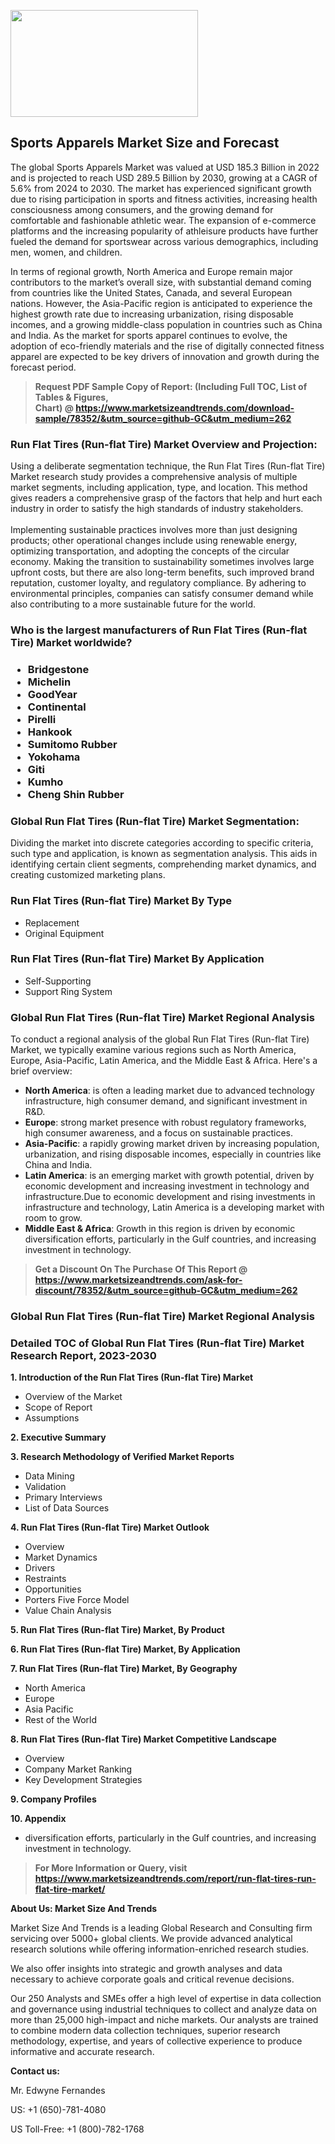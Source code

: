 <p><img class="alignnone size-medium wp-image-20088" src="https://ffe5etoiles.com/wp-content/uploads/2024/12/MST1-300x171.png" alt="" width="300" height="171" /></p><h2>Sports Apparels Market Size and Forecast</h2><p>The global Sports Apparels Market was valued at USD 185.3 Billion in 2022 and is projected to reach USD 289.5 Billion by 2030, growing at a CAGR of 5.6% from 2024 to 2030. The market has experienced significant growth due to rising participation in sports and fitness activities, increasing health consciousness among consumers, and the growing demand for comfortable and fashionable athletic wear. The expansion of e-commerce platforms and the increasing popularity of athleisure products have further fueled the demand for sportswear across various demographics, including men, women, and children.</p><p>In terms of regional growth, North America and Europe remain major contributors to the market’s overall size, with substantial demand coming from countries like the United States, Canada, and several European nations. However, the Asia-Pacific region is anticipated to experience the highest growth rate due to increasing urbanization, rising disposable incomes, and a growing middle-class population in countries such as China and India. As the market for sports apparel continues to evolve, the adoption of eco-friendly materials and the rise of digitally connected fitness apparel are expected to be key drivers of innovation and growth during the forecast period.</p></p><blockquote id="" class=""><strong>Request PDF Sample Copy of Report: (Including Full TOC, List of Tables &amp; Figures, Chart)&nbsp;@&nbsp;<strong><a href="https://www.marketsizeandtrends.com/download-sample/78352/&utm_source=github-GC&utm_medium=262" target="_blank">https://www.marketsizeandtrends.com/download-sample/78352/&utm_source=github-GC&utm_medium=262</a></strong></strong></blockquote><h3 id="" class="">Run Flat Tires (Run-flat Tire) Market&nbsp;Overview and Projection:</h3><p id="" class="">Using a deliberate segmentation technique, the Run Flat Tires (Run-flat Tire) Market research study provides a comprehensive analysis of multiple market segments, including application, type, and location. This method gives readers a comprehensive grasp of the factors that help and hurt each industry in order to satisfy the high standards of industry stakeholders. <br /> <br />Implementing sustainable practices involves more than just designing products; other operational changes include using renewable energy, optimizing transportation, and adopting the concepts of the circular economy. Making the transition to sustainability sometimes involves large upfront costs, but there are also long-term benefits, such improved brand reputation, customer loyalty, and regulatory compliance. By adhering to environmental principles, companies can satisfy consumer demand while also contributing to a more sustainable future for the world.</p><h3 id="" class="">Who is the largest manufacturers of&nbsp;Run Flat Tires (Run-flat Tire) Market worldwide?</h3><h3 class=""><p><ul><li>Bridgestone </li><li> Michelin </li><li> GoodYear </li><li> Continental </li><li> Pirelli </li><li> Hankook </li><li> Sumitomo Rubber </li><li> Yokohama </li><li> Giti </li><li> Kumho </li><li> Cheng Shin Rubber</li></ul></p></h3><h3 id="" class="">Global&nbsp;Run Flat Tires (Run-flat Tire) Market Segmentation:</h3><p id="" class="">Dividing the market into discrete categories according to specific criteria, such type and application, is known as segmentation analysis. This aids in identifying certain client segments, comprehending market dynamics, and creating customized marketing plans.</p><h3 id="" class="">Run Flat Tires (Run-flat Tire) Market&nbsp;By Type</h3><p><p><ul><li>Replacement</li><li> Original Equipment</p></li></ul></p></p><h3 id="" class="">Run Flat Tires (Run-flat Tire) Market&nbsp;By Application</h3><p class=""><p><ul><li>Self-Supporting</li><li> Support Ring System</li></ul></p></p><h3 id="" class="">Global Run Flat Tires (Run-flat Tire) Market Regional Analysis</h3><p id="" class="">To conduct a regional analysis of the global Run Flat Tires (Run-flat Tire) Market, we typically examine various regions such as North America, Europe, Asia-Pacific, Latin America, and the Middle East &amp; Africa. Here's a brief overview:</p><ul><li><strong>North America</strong>: is often a leading market due to advanced technology infrastructure, high consumer demand, and significant investment in R&amp;D.</li><li><strong>Europe</strong>: strong market presence with robust regulatory frameworks, high consumer awareness, and a focus on sustainable practices.</li><li><strong>Asia-Pacific</strong>: a rapidly growing market driven by increasing population, urbanization, and rising disposable incomes, especially in countries like China and India.</li><li><strong>Latin America</strong>: is an emerging market with growth potential, driven by economic development and increasing investment in technology and infrastructure.Due to economic development and rising investments in infrastructure and technology, Latin America is a developing market with room to grow.</li><li><strong>Middle East &amp; Africa</strong>: Growth in this region is driven by economic diversification efforts, particularly in the Gulf countries, and increasing investment in technology.</li></ul><blockquote id="" class=""><strong>Get a Discount On The Purchase Of This Report @ <strong><a href="https://www.marketsizeandtrends.com/ask-for-discount/78352/&utm_source=github-GC&utm_medium=262" target="_blank">https://www.marketsizeandtrends.com/ask-for-discount/78352/&utm_source=github-GC&utm_medium=262</a></strong></strong></blockquote><h3 id="" class="">Global Run Flat Tires (Run-flat Tire) Market Regional Analysis</h3><h3 id="" class="">Detailed TOC of Global Run Flat Tires (Run-flat Tire) Market Research Report, 2023-2030</h3><p id="" class=""><strong>1. Introduction of the Run Flat Tires (Run-flat Tire) Market</strong></p><ul><li>Overview of the Market</li><li>Scope of Report</li><li>Assumptions</li></ul><p id="" class=""><strong>2. Executive Summary</strong></p><p id="" class=""><strong>3. Research Methodology of Verified Market Reports</strong></p><ul><li>Data Mining</li><li>Validation</li><li>Primary Interviews</li><li>List of Data Sources</li></ul><p id="" class=""><strong>4. Run Flat Tires (Run-flat Tire) Market Outlook</strong></p><ul><li>Overview</li><li>Market Dynamics</li><li>Drivers</li><li>Restraints</li><li>Opportunities</li><li>Porters Five Force Model</li><li>Value Chain Analysis</li></ul><p id="" class=""><strong>5. Run Flat Tires (Run-flat Tire) Market, By Product</strong></p><p id="" class=""><strong>6. Run Flat Tires (Run-flat Tire) Market, By Application</strong></p><p id="" class=""><strong>7. Run Flat Tires (Run-flat Tire) Market, By Geography</strong></p><ul><li>North America</li><li>Europe</li><li>Asia Pacific</li><li>Rest of the World</li></ul><p id="" class=""><strong>8. Run Flat Tires (Run-flat Tire) Market Competitive Landscape</strong></p><ul><li>Overview</li><li>Company Market Ranking</li><li>Key Development Strategies</li></ul><p id="" class=""><strong>9. Company Profiles</strong></p><p id="" class=""><strong>10. Appendix</strong></p><ul><li>diversification efforts, particularly in the Gulf countries, and increasing investment in technology.</li></ul><blockquote id="" class=""><strong>For More Information or Query, visit <strong><strong><a href="https://www.marketsizeandtrends.com/report/run-flat-tires-run-flat-tire-market/" target="_blank">https://www.marketsizeandtrends.com/report/run-flat-tires-run-flat-tire-market/</a></strong></strong></strong></blockquote><p id="" class=""><strong>About Us: Market Size And Trends</strong></p><p id="" class="">Market Size And Trends is a leading Global Research and Consulting firm servicing over 5000+ global clients. We provide advanced analytical research solutions while offering information-enriched research studies.</p><p id="" class="">We also offer insights into strategic and growth analyses and data necessary to achieve corporate goals and critical revenue decisions.</p><p id="" class="">Our 250 Analysts and SMEs offer a high level of expertise in data collection and governance using industrial techniques to collect and analyze data on more than 25,000 high-impact and niche markets. Our analysts are trained to combine modern data collection techniques, superior research methodology, expertise, and years of collective experience to produce informative and accurate research.</p><p id="" class=""><strong>Contact us:</strong></p><p id="" class="">Mr. Edwyne Fernandes</p><p id="" class="">US: +1 (650)-781-4080</p><p id="" class="">US Toll-Free: +1 (800)-782-1768</p>

